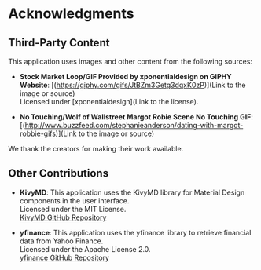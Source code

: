 # Acknowledgments

## Third-Party Content

This application uses images and other content from the following sources:

- **Stock Market Loop/GIF Provided by xponentialdesign on GIPHY Website**: [(https://giphy.com/gifs/JtBZm3Getg3dqxK0zP)](Link to the image or source)  
  Licensed under [xponentialdesign](Link to the license).

- **No Touching/Wolf of Wallstreet Margot Robie Scene No Touching GIF**: [(http://www.buzzfeed.com/stephanieanderson/dating-with-margot-robbie-gifs)](Link to the image or source) 

We thank the creators for making their work available.

## Other Contributions

- **KivyMD**: This application uses the KivyMD library for Material Design components in the user interface.  
  Licensed under the MIT License.  
  [KivyMD GitHub Repository](https://github.com/kivymd/KivyMD)
  
- **yfinance**: This application uses the yfinance library to retrieve financial data from Yahoo Finance.  
  Licensed under the Apache License 2.0.  
  [yfinance GitHub Repository](https://github.com/ranaroussi/yfinance)
